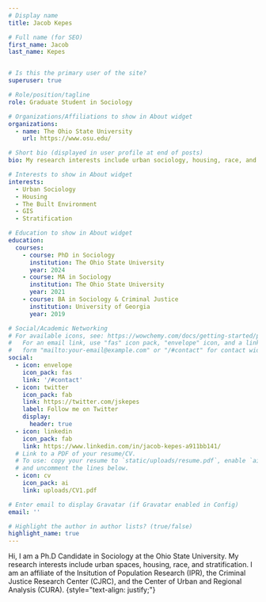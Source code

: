```yaml
---
# Display name
title: Jacob Kepes

# Full name (for SEO)
first_name: Jacob
last_name: Kepes


# Is this the primary user of the site?
superuser: true

# Role/position/tagline
role: Graduate Student in Sociology

# Organizations/Affiliations to show in About widget
organizations:
  - name: The Ohio State University
    url: https://www.osu.edu/

# Short bio (displayed in user profile at end of posts)
bio: My research interests include urban sociology, housing, race, and stratification.

# Interests to show in About widget
interests:
  - Urban Sociology
  - Housing
  - The Built Environment
  - GIS
  - Stratification

# Education to show in About widget
education:
  courses:
    - course: PhD in Sociology
      institution: The Ohio State University
      year: 2024
    - course: MA in Sociology
      institution: The Ohio State University
      year: 2021
    - course: BA in Sociology & Criminal Justice
      institution: University of Georgia
      year: 2019

# Social/Academic Networking
# For available icons, see: https://wowchemy.com/docs/getting-started/page-builder/#icons
#   For an email link, use "fas" icon pack, "envelope" icon, and a link in the
#   form "mailto:your-email@example.com" or "/#contact" for contact widget.
social:
  - icon: envelope
    icon_pack: fas
    link: '/#contact'
  - icon: twitter
    icon_pack: fab
    link: https://twitter.com/jskepes
    label: Follow me on Twitter
    display:
      header: true
  - icon: linkedin
    icon_pack: fab
    link: https://www.linkedin.com/in/jacob-kepes-a911bb141/
  # Link to a PDF of your resume/CV.
  # To use: copy your resume to `static/uploads/resume.pdf`, enable `ai` icons in `params.yaml`,
  # and uncomment the lines below.
  - icon: cv
    icon_pack: ai
    link: uploads/CV1.pdf

# Enter email to display Gravatar (if Gravatar enabled in Config)
email: ''

# Highlight the author in author lists? (true/false)
highlight_name: true
---
```


Hi, I am a Ph.D Candidate in Sociology at the Ohio State University. My research interests include urban spaces, housing, race, and stratification. I am an affiliate of the Insitution of Population Research (IPR), the Criminal Justice Research Center (CJRC), and the Center of Urban and Regional Analysis (CURA).
{style="text-align: justify;"}
